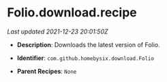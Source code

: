 # Folio.download.recipe

_Last updated 2021-12-23 20:01:50Z_

- **Description**: Downloads the latest version of Folio.

- **Identifier**: `com.github.homebysix.download.Folio`

- **Parent Recipes**: `None`
